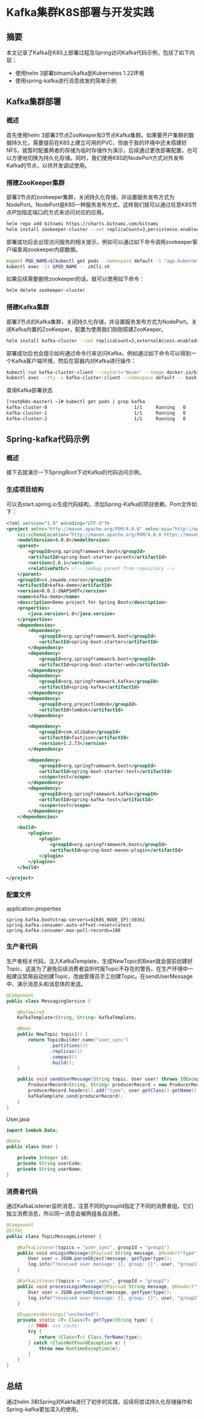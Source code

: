 # Kafka集群K8S部署与开发实践
## 摘要
本文记录了Kafka在K8S上部署过程及Spring访问Kafka代码示例，包括了如下内容：

* 使用helm 3部署bitnami/kafka到Kubernetes 1.22环境
* 使用spring-kafka进行消息收发的简单示例
## Kafka集群部署
### 概述
首先使用helm 3部署3节点ZooKeeper和3节点Kafka集群。如果要开户集群的数据持久化，需要提前在K8S上建立可用的PVC，但由于我的环境中还未搭建好NFS，就暂时配置两者的存储为临时存储作为演示，后续通过更改部署配置，也可以方便地切换为持久化存储。同时，我们使用K8S的NodePort方式对外发布Kafka的节点，以供开发调试使用。

### 搭建ZooKeeper集群
部署3节点的zookeeper集群，关闭持久化存储，并设置服务发布方式为NodePort。NodePort是K8S一种服务发布方式，这样我们就可以通过任意K8S节点IP加指定端口的方式来访问对应的应用。

```bash
helm repo add bitnami https://charts.bitnami.com/bitnami
helm install zookeeper-cluster --set replicaCount=3,persistence.enabled=false,service.type=NodePort bitnami/zookeeper
```
部署成功后会出现访问服务的相关提示，例如可以通过如下命令调用zookeeper客户端查询zookeeper内部数据。

```bash
export POD_NAME=$(kubectl get pods --namespace default -l "app.kubernetes.io/name=zookeeper,app.kubernetes.io/instance=zookeeper-cluster,app.kubernetes.io/component=zookeeper" -o jsonpath="{.items[0].metadata.name}")
kubectl exec -it $POD_NAME -- zkCli.sh
```
如果后续需要删除zookeeper的话，就可以使用如下命令：

```bash
helm delete zookeeper-cluster
```


### 搭建Kafka集群
部署3节点的Kafka集群，关闭持久化存储，并设置服务发布方式为NodePort。关闭Kafka内置的ZooKeeper，配置为使用我们刚刚搭建ZooKeeper。

```bash
helm install kafka-cluster --set replicaCount=3,externalAccess.enabled=true,externalAccess.service.type=NodePort,externalAccess.service.port=9094,externalAccess.autoDiscovery.enabled=true,serviceAccount.create=true,persistence.enabled=false,zookeeper.enabled=false,externalZookeeper.servers=zookeeper-cluster:2181,rbac.create=true bitnami/kafka
```
部署成功后也会提示如何通过命令行来访问Kafka，例如通过如下命令可以得到一个Kafka客户端环境，然后在容器内对Kafka进行操作：

```bash
kubectl run kafka-cluster-client --restart='Never' --image docker.io/bitnami/kafka:2.8.1-debian-10-r73 --namespace default --command -- sleep infinity
kubectl exec --tty -i kafka-cluster-client --namespace default -- bash
```
查询Kafka部署状态

```bash
[root@k8s-master1 ~]# kubectl get pods | grep kafka
kafka-cluster-0                                1/1     Running   0          22h
kafka-cluster-1                                1/1     Running   0          22h
kafka-cluster-2                                1/1     Running   0          22h
```
## Spring-kafka代码示例
### 概述
接下去就演示一下SpringBoot下对Kafka的代码访问示例。

### 生成项目结构
可以去start.spring.io生成代码结构，添加Spring-Kafka的项目依赖。Pom文件如下：

```xml
<?xml version="1.0" encoding="UTF-8"?>
<project xmlns="http://maven.apache.org/POM/4.0.0" xmlns:xsi="http://www.w3.org/2001/XMLSchema-instance"
	xsi:schemaLocation="http://maven.apache.org/POM/4.0.0 https://maven.apache.org/xsd/maven-4.0.0.xsd">
	<modelVersion>4.0.0</modelVersion>
	<parent>
		<groupId>org.springframework.boot</groupId>
		<artifactId>spring-boot-starter-parent</artifactId>
		<version>2.6.1</version>
		<relativePath/> <!-- lookup parent from repository -->
	</parent>
	<groupId>cn.zewade.course</groupId>
	<artifactId>kafka-demo</artifactId>
	<version>0.0.1-SNAPSHOT</version>
	<name>kafka-demo</name>
	<description>Demo project for Spring Boot</description>
	<properties>
		<java.version>1.8</java.version>
	</properties>
	<dependencies>
		<dependency>
			<groupId>org.springframework.boot</groupId>
			<artifactId>spring-boot-starter</artifactId>
		</dependency>
		<dependency>
			<groupId>org.springframework.boot</groupId>
			<artifactId>spring-boot-starter-web</artifactId>
		</dependency>
		<dependency>
			<groupId>org.springframework.kafka</groupId>
			<artifactId>spring-kafka</artifactId>
		</dependency>
		<dependency>
			<groupId>org.projectlombok</groupId>
			<artifactId>lombok</artifactId>
		</dependency>

		<dependency>
			<groupId>com.alibaba</groupId>
			<artifactId>fastjson</artifactId>
			<version>1.2.73</version>
		</dependency>

		<dependency>
			<groupId>org.springframework.boot</groupId>
			<artifactId>spring-boot-starter-test</artifactId>
			<scope>test</scope>
		</dependency>
		<dependency>
			<groupId>org.springframework.kafka</groupId>
			<artifactId>spring-kafka-test</artifactId>
			<scope>test</scope>
		</dependency>
	</dependencies>

	<build>
		<plugins>
			<plugin>
				<groupId>org.springframework.boot</groupId>
				<artifactId>spring-boot-maven-plugin</artifactId>
			</plugin>
		</plugins>
	</build>

</project>

```
### 配置文件
application.properties

```Plain Text
spring.kafka.bootstrap-servers=${K8S_NODE_IP}:30361
spring.kafka.consumer.auto-offset-reset=latest
spring.kafka.consumer.max-poll-records=100
```
### 生产者代码
生产者相关代码，注入KafkaTemplate，生成NewTopic的Bean就会提前创建好Topic，这是为了避免后续消费者监听时报Topic不存在的警告。在生产环境中一般建议禁用自动创建Topic，改由管理员手工创建Topic。在sendUserMessage中，演示消息头和消息体的发送。

```java
@Component
public class MessagingService {

    @Autowired
    KafkaTemplate<String, String> kafkaTemplate;

    @Bean
    public NewTopic topic1() {
        return TopicBuilder.name("user_sync")
                .partitions(3)
                .replicas(1)
                .compact()
                .build();
    }

    public void sendUserMessage(String topic, User user) throws IOException {
        ProducerRecord<String, String> producerRecord = new ProducerRecord<>(topic, JSON.toJSONString(user));
        producerRecord.headers().add("type", user.getClass().getName().getBytes(StandardCharsets.UTF_8));
        kafkaTemplate.send(producerRecord);
    }
}
```
User.java

```java
import lombok.Data;

@Data
public class User {

    private Integer id;
    private String userCode;
    private String userName;
}
```
### 消费者代码
通过KafkaListener监听消息，注意不同的groupId指定了不同的消费者组，它们独立消费消息，所以同一消息会被两组各自消费。

```java
@Component
@Slf4j
public class TopicMessageListener {

    @KafkaListener(topics = "user_sync", groupId = "group1")
    public void onLoginMessage(@Payload String message, @Header("type") String type) throws Exception {
        User user = JSON.parseObject(message, getType(type));
        log.info("received user message: {}, group: {}", user, "group1");
    }

    @KafkaListener(topics = "user_sync", groupId = "group2")
    public void processLoginMessage(@Payload String message, @Header("type") String type) throws Exception {
        User user = JSON.parseObject(message, getType(type));
        log.info("received user message: {}, group: {}", user, "group2");
    }

    @SuppressWarnings("unchecked")
    private static <T> Class<T> getType(String type) {
        // TODO: use cache:
        try {
            return (Class<T>) Class.forName(type);
        } catch (ClassNotFoundException e) {
            throw new RuntimeException(e);
        }
    }
}
```
## 总结
通过helm 3和Spring对Kakfa进行了初步的实践，后续将尝试持久化存储操作和Spring-kafka更加深入的使用。





























